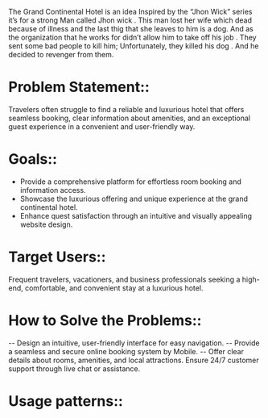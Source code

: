 The Grand Continental Hotel is an idea Inspired by the “Jhon Wick” series it’s for a strong Man called Jhon wick .
This man lost her wife which dead because of illness  and the last thig that she leaves to him is a dog.
And as the organization that he works for didn’t allow him to take off his job . They sent some bad people to kill him; Unfortunately, they killed his dog . And he decided to revenger from them.

Problem Statement::
=
Travelers often struggle to find a reliable and luxurious hotel that offers seamless booking, clear information about amenities, and an exceptional guest experience in a convenient and user-friendly way.	

Goals::
=
- Provide a comprehensive platform for  effortless room booking and information access.
- Showcase the luxurious offering and unique experience at the grand continental hotel.
- Enhance quest satisfaction through an intuitive and visually appealing website design.

Target Users::
=
Frequent travelers, vacationers, and business professionals seeking a high-end, comfortable, and convenient stay at a luxurious hotel.

How to Solve the Problems::
=
-- Design an intuitive, user-friendly interface for easy navigation.
-- Provide a seamless and secure online booking system by Mobile.
-- Offer clear details about rooms, amenities, and local attractions.
Ensure 24/7 customer support through live chat or assistance.

Usage patterns::
=




